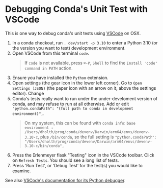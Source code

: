 Debugging Conda's Unit Test with VSCode
=======================================

This is one way to debug conda's unit tests using
[VSCode](https://code.visualstudio.com/) on OSX.

1. In a conda checkout, run `. dev/start -p 3.10` to enter a Python 3.10 (or the
   version you want to test) development environment.
2. Open VSCode from this terminal `code`.
    > If `code` is not available, press `⌘-P`, `Shell` to find the `Install
    > 'code' command in PATH` action.
3. Ensure you have installed the `Python` extension.
4. Open settings (the gear icon in the lower left corner). Go to `Open Settings
   (JSON)` (the paper icon with an arrow on it, above the settings editor).
   Change
5. Conda's tests really want to run under the under-develoment version of conda,
   and may refuse to run at all otherwise. Add or edit `"python.condaPath":
   "(full path to conda in development environment)",`.
    > On my system, this can be found with `conda info`: `base
    > environment :
    > /Users/dholth/prog/conda/devenv/Darwin/arm64/envs/devenv-3.10-c`, plus
    > `/bin/conda`, so the full setting is `"python.condaPath":
    > "/Users/dholth/prog/conda/devenv/Darwin/arm64/envs/devenv-3.10-c/bin/conda",`
6. Press the Erlenmeyer flask "Testing" icon in the VSCode toolbar. Click on
   `Refresh Tests`. You should see a long list of tests.
7. Press 'Run Test', or 'Debug Test' for the test(s) you would like to examine.

See also [VSCode's documentation for its Python
debugger](https://code.visualstudio.com/docs/python/debugging).
